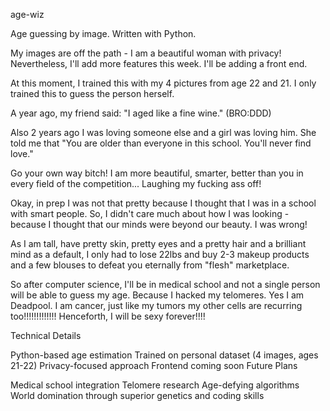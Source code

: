 age-wiz

Age guessing by image. Written with Python.

My images are off the path - I am a beautiful woman with privacy! Nevertheless, I'll add more features this week. I'll be adding a front end.

At this moment, I trained this with my 4 pictures from age 22 and 21. I only trained this to guess the person herself.

A year ago, my friend said: "I aged like a fine wine." (BRO:DDD)

Also 2 years ago I was loving someone else and a girl was loving him. She told me that "You are older than everyone in this school. You'll never find love."

Go your own way bitch! I am more beautiful, smarter, better than you in every field of the competition... Laughing my fucking ass off!

Okay, in prep I was not that pretty because I thought that I was in a school with smart people. So, I didn't care much about how I was looking - because I thought that our minds were beyond our beauty. I was wrong!

As I am tall, have pretty skin, pretty eyes and a pretty hair and a brilliant mind as a default, I only had to lose 22lbs and buy 2-3 makeup products and a few blouses to defeat you eternally from "flesh" marketplace.

So after computer science, I'll be in medical school and not a single person will be able to guess my age. Because I hacked my telomeres. Yes I am Deadpool. I am cancer, just like my tumors my other cells are recurring too!!!!!!!!!!!!! Henceforth, I will be sexy forever!!!!

Technical Details

Python-based age estimation
Trained on personal dataset (4 images, ages 21-22)
Privacy-focused approach
Frontend coming soon
Future Plans

Medical school integration
Telomere research
Age-defying algorithms
World domination through superior genetics and coding skills